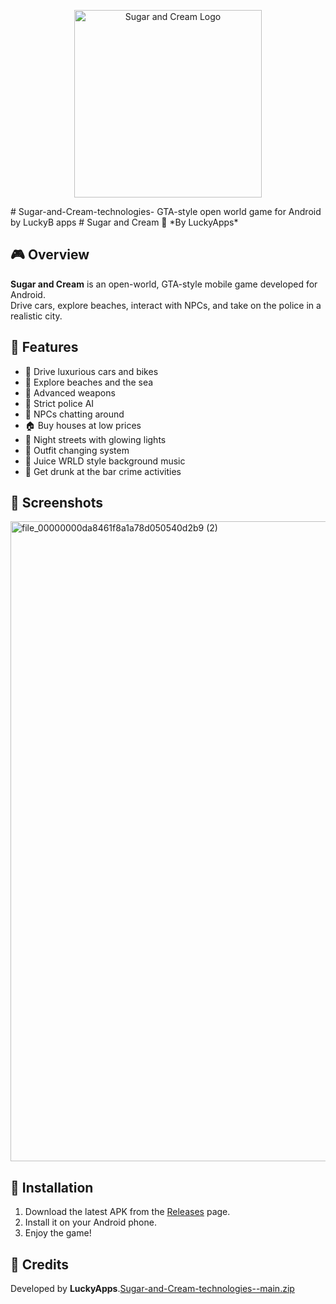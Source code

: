<p align="center">
  <img src="Screenshots/SUGAR_AND_CREAM_logo.png" alt="Sugar and Cream Logo" width="300"/>
</p># Sugar-and-Cream-technologies-
GTA-style open world game for Android by LuckyB apps
# Sugar and Cream 💜
*By LuckyApps*

## 🎮 Overview
**Sugar and Cream** is an open-world, GTA-style mobile game developed for Android.  
Drive cars, explore beaches, interact with NPCs, and take on the police in a realistic city.

## 🌟 Features
- 🚗 Drive luxurious cars and bikes
- 🌊 Explore beaches and the sea
- 🔫 Advanced weapons
- 👮 Strict police AI
- 🕺 NPCs chatting around
- 🏠 Buy houses at low prices
- 🌃 Night streets with glowing lights
- 👔 Outfit changing system
- 🎵 Juice WRLD style background music
- 🍻 Get drunk at the bar
  crime activities 
## 📸 Screenshots
<img width="1024" height="1024" alt="file_00000000da8461f8a1a78d050540d2b9 (2)" src="https://github.com/user-attachments/assets/0df5b049-039e-4ef5-b89e-56454b626b3e" />

## 📱 Installation
1. Download the latest APK from the [Releases](../../releases) page.
2. Install it on your Android phone.
3. Enjoy the game!

## 👑 Credits
Developed by **LuckyApps**.[Sugar-and-Cream-technologies--main.zip](https://github.com/user-attachments/files/21696794/Sugar-and-Cream-technologies--main.zip)
